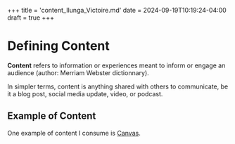 +++
title = 'content_Ilunga_Victoire.md'
date = 2024-09-19T10:19:24-04:00
draft = true
+++

# Defining Content

**Content** refers to information or experiences meant to inform or engage an audience (author: Merriam Webster dictionnary).

In simpler terms, content is anything shared with others to communicate, be it a blog post, social media update, video, or podcast.

## Example of Content

One example of content I consume is [Canvas](https://www.uky.edu/canvas/).

